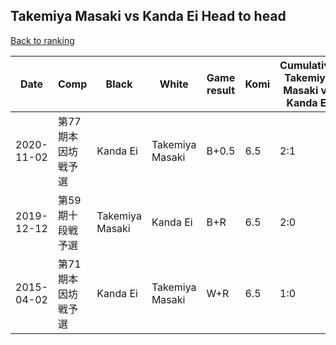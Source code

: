 ## Takemiya Masaki vs Kanda Ei Head to head

[Back to ranking](../../index.md)




| **Date** | **Comp** | **Black** | **White** | **Game result** | **Komi** | **Cumulative Takemiya Masaki vs Kanda Ei** | **Takemiya Masaki streak** | **Kanda Ei streak** | 
| --- | --- | --- | --- | --- | --- | --- | --- | --- |
| 2020-11-02 | 第77期本因坊戦予選 | Kanda Ei | Takemiya Masaki | B+0.5 | 6.5 | 2:1 | 0 | 1 | 
| 2019-12-12 | 第59期十段戦予選 | Takemiya Masaki | Kanda Ei | B+R | 6.5 | 2:0 | 2 | 0 | 
| 2015-04-02 | 第71期本因坊戦予選 | Kanda Ei | Takemiya Masaki | W+R | 6.5 | 1:0 | 1 | 0 |




